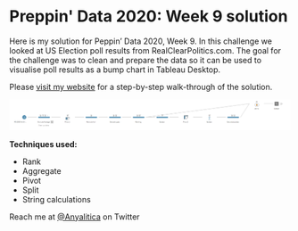 # Preppin' Data 2020: Week 9 solution

Here is my solution for Peppin’ Data 2020, Week 9. In this challenge we looked at US Election poll results from RealClearPolitics.com. The goal for the challenge was to clean and prepare the data so it can be used to visualise poll results as a bump chart in Tableau Desktop.

Please [visit my website](https://www.prosvetova.com/blog/2020-03-04-preppindata_2020w9) for a step-by-step walk-through of the solution. 

![Preppin' Data 2020: week 9 solution](PD2020w9_flow.png)

**Techniques used:**

 - Rank 
 - Aggregate
 - Pivot
 - Split
 - String calculations


Reach me at [@Anyalitica](https://twitter.com/Anyalitica) on Twitter
